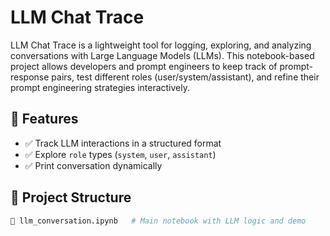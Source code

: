 # LLM Chat Trace

LLM Chat Trace is a lightweight tool for logging, exploring, and analyzing conversations with Large Language Models (LLMs). This notebook-based project allows developers and prompt engineers to keep track of prompt-response pairs, test different roles (user/system/assistant), and refine their prompt engineering strategies interactively.

## 📌 Features

- ✅ Track LLM interactions in a structured format
- ✅ Explore `role` types (`system`, `user`, `assistant`)
- ✅ Print conversation dynamically


## 📂 Project Structure


```bash
📘 llm_conversation.ipynb   # Main notebook with LLM logic and demo

